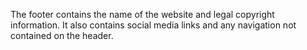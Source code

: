 The footer contains the name of the website and legal copyright information. It also contains social media links and any navigation not contained on the header.
